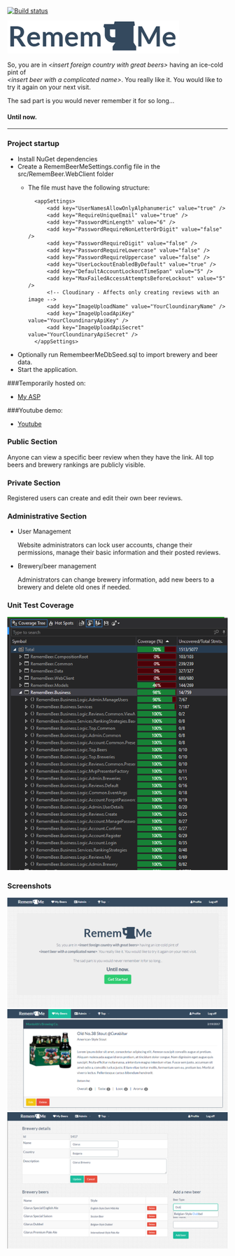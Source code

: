 ﻿[![Build status](https://ci.appveyor.com/api/projects/status/x8qjkqquq70j0t76?svg=true)](https://ci.appveyor.com/project/J0hnyBG/remembeerme)

![RememBeerMe Logo](docs/img/remembeerme-logo.PNG)

<p>So, you are in <em>&lt;insert foreign country with great beers&gt;</em> having an ice-cold pint of <br> <em>&lt;insert beer with a complicated name&gt;</em>. You really like it. 
           You would like to try it again on your next visit.
       </p>
<p>The sad part is you would never remember it for so long...</p>
       
#### Until now.

<hr/>

### Project startup
 * Install NuGet dependencies
 * Create a RememBeerMeSettings.config file in the src/RememBeer.WebClient folder
    - The file must have the following structure: 
    
            <appSettings>   
                <add key="UserNamesAllowOnlyAlphanumeric" value="true" />
                <add key="RequireUniqueEmail" value="true" />
                <add key="PasswordMinLength" value="6" />
                <add key="PasswordRequireNonLetterOrDigit" value="false" />
                <add key="PasswordRequireDigit" value="false" />
                <add key="PasswordRequireLowercase" value="false" />
                <add key="PasswordRequireUppercase" value="false" />
                <add key="UserLockoutEnabledByDefault" value="true" />
                <add key="DefaultAccountLockoutTimeSpan" value="5" />
                <add key="MaxFailedAccessAttemptsBeforeLockout" value="5" />
                <!-- Cloudinary - Affects only creating reviews with an image -->
                <add key="ImageUploadName" value="YourCloundinaryName" />
                <add key="ImageUploadApiKey" value="YourCloundinaryApiKey" />
                <add key="ImageUploadApiSecret" value="YourCloundinaryApiSecret" />
            </appSettings>
            
* Optionally run RemembeerMeDbSeed.sql to import brewery and beer data.
* Start the application.

###Temporarily hosted on:
- [My ASP](http://j0hnybg-001-site1.dtempurl.com/)
 
###Youtube demo:
 - [Youtube](https://youtu.be/RHeR_bxmJQQ)
 
### Public Section
 
 Anyone can view a specific beer review when they have the link. All top beers and brewery rankings are publicly visible.
 
### Private Section
 
 Registered users can create and edit their own beer reviews.
 
### Administrative Section
 
   * User Management
   
     Website administrators can lock user accounts, change their permissions, manage their basic information and their posted reviews.
     
   * Brewery/beer management
   
     Administrators can change brewery information, add new beers to a brewery and delete old ones if needed.
     
### Unit Test Coverage
![Coverage](docs/img/coverage.PNG)
    
### Screenshots
![home](docs/img/home-screen.PNG)
![beer review](docs/img/review.PNG)
![brewery editing](docs/img/brewery-details.PNG)
